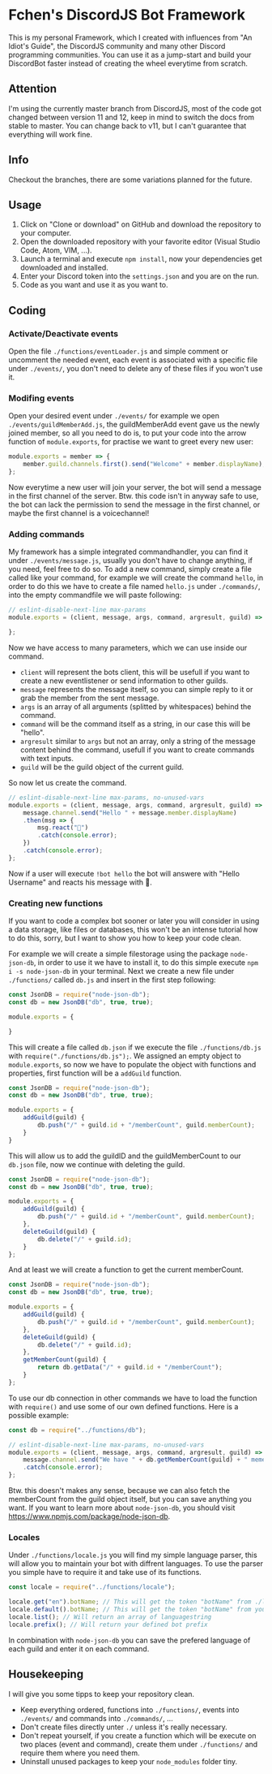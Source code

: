 # Fchen's DiscordJS Bot Framework
This is my personal Framework, which I created with influences from "An Idiot's Guide", the DiscordJS community and many other Discord programming communities. 
You can use it as a jump-start and build your DiscordBot faster instead of creating the wheel everytime from scratch.

## Attention
I'm using the currently master branch from DiscordJS, most of the code got changed between version 11 and 12, keep in mind to switch the docs from stable to master. 
You can change back to v11, but I can't guarantee that everything will work fine.

## Info
Checkout the branches, there are some variations planned for the future. 

## Usage 
1. Click on "Clone or download" on GitHub and download the repository to your computer. 
2. Open the downloaded repository with your favorite editor (Visual Studio Code, Atom, VIM, ...).
3. Launch a terminal and execute `npm install`, now your dependencies get downloaded and installed. 
4. Enter your Discord token into the `settings.json` and you are on the run. 
5. Code as you want and use it as you want to. 

## Coding
### Activate/Deactivate events
Open the file `./functions/eventLoader.js` and simple comment or uncomment the needed event, each event is associated with a specific file under `./events/`, you don't need to delete any of these files if you won't use it.

### Modifing events
Open your desired event under `./events/` for example we open `./events/guildMemberAdd.js`, the guildMemberAdd event gave us the newly joined member, so all you need to do is, to put your code into the arrow function of `module.exports`, for practise we want to greet every new user:

```js
module.exports = member => {
    member.guild.channels.first().send("Welcome" + member.displayName);
};
```
Now everytime a new user will join your server, the bot will send a message in the first channel of the server. 
Btw. this code isn't in anyway safe to use, the bot can lack the permission to send the message in the first channel, or maybe the first channel is a voicechannel!

### Adding commands
My framework has a simple integrated commandhandler, you can find it under `./events/message.js`, usually you don't have to change anything, if you need, feel free to do so. 
To add a new command, simply create a file called like your command, for example we will create the command `hello`, in order to do this we have to create a file named `hello.js` under `./commands/`, into the empty commandfile we will paste following: 
```js
// eslint-disable-next-line max-params
module.exports = (client, message, args, command, argresult, guild) => {

};
```
Now we have access to many parameters, which we can use inside our command. 
- `client` will represent the bots client, this will be usefull if you want to create a new eventlistener or send information to other guilds.
- `message` represents the message itself, so you can simple reply to it or grab the member from the sent message.
- `args` is an array of all arguments (splitted by whitespaces) behind the command.
- `command` will be the command itself as a string, in our case this will be "hello".
- `argresult` similar to `args` but not an array, only a string of the message content behind the command, usefull if you want to create commands with text inputs.
- `guild` will be the guild object of the current guild.

So now let us create the command.
```js
// eslint-disable-next-line max-params, no-unused-vars
module.exports = (client, message, args, command, argresult, guild) => {
    message.channel.send("Hello " + message.member.displayName)
    .then(msg => {
        msg.react("👋")
        .catch(console.error);
    })
    .catch(console.error);
};
```
Now if a user will execute `!bot hello` the bot will answere with "Hello Username" and reacts his message with 👋.

### Creating new functions
If you want to code a complex bot sooner or later you will consider in using a data storage, like files or databases, this won't be an intense tutorial how to do this, sorry, but I want to show you how to keep your code clean. 

For example we will create a simple filestorage using the package `node-json-db`, in order to use it we have to install it, to do this simple execute `npm i -s node-json-db` in your terminal.
Next we create a new file under `./functions/` called `db.js` and insert in the first step following: 
```js
const JsonDB = require("node-json-db");
const db = new JsonDB("db", true, true);

module.exports = {

}
```
This will create a file called `db.json` if we execute the file `./functions/db.js` with `require("./functions/db.js");`.
We assigned an empty object to `module.exports`, so now we have to populate the object with functions and properties, first function will be a `addGuild` function. 
```js
const JsonDB = require("node-json-db");
const db = new JsonDB("db", true, true);

module.exports = {
    addGuild(guild) {
        db.push("/" + guild.id + "/memberCount", guild.memberCount);
    }
}
```
This will allow us to add the guildID and the guildMemberCount to our `db.json` file, now we continue with deleting the guild.
```js
const JsonDB = require("node-json-db");
const db = new JsonDB("db", true, true);

module.exports = {
    addGuild(guild) {
        db.push("/" + guild.id + "/memberCount", guild.memberCount);
    },
    deleteGuild(guild) {
        db.delete("/" + guild.id);
    }
};
```
And at least we will create a function to get the current memberCount.
```js
const JsonDB = require("node-json-db");
const db = new JsonDB("db", true, true);

module.exports = {
    addGuild(guild) {
        db.push("/" + guild.id + "/memberCount", guild.memberCount);
    },
    deleteGuild(guild) {
        db.delete("/" + guild.id);
    },
    getMemberCount(guild) {
        return db.getData("/" + guild.id + "/memberCount");
    }
};
```
To use our db connection in other commands we have to load the function with `require()` and use some of our own defined functions.
Here is a possible example: 
```js
const db = require("../functions/db");

// eslint-disable-next-line max-params, no-unused-vars
module.exports = (client, message, args, command, argresult, guild) => {
    message.channel.send("We have " + db.getMemberCount(guild) + " memer on this guild.")
    .catch(console.error);
};
```
Btw. this doesn't makes any sense, because we can also fetch the memberCount from the guild object itself, but you can save anything you want.
If you want to learn more about `node-json-db`, you should visit https://www.npmjs.com/package/node-json-db.

### Locales
Under `./functions/locale.js` you will find my simple language parser, this will allow you to maintain your bot with diffrent languages.
To use the parser you simple have to require it and take use of its functions.
```js
const locale = require("../functions/locale");

locale.get("en").botName; // This will get the token "botName" from ./locale/en.json
locale.default().botName; // This will get the token "botName" from your default language set in settings.json
locale.list(); // Will return an array of languagestring
locale.prefix(); // Will return your defined bot prefix
```
In combination with `node-json-db` you can save the prefered language of each guild and enter it on each command.

## Housekeeping
I will give you some tipps to keep your repository clean. 
- Keep everything ordered, functions into `./functions/`, events into `./events/` and commands into `./commands/`, ...
- Don't create files directly unter `./` unless it's really necessary. 
- Don't repeat yourself, if you create a function which will be execute on two places (event and command), create them under `./functions/` and require them where you need them.
- Uninstall unused packages to keep your `node_modules` folder tiny. 